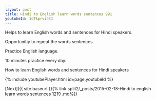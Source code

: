 ```yaml
---
layout: post
title: Hindi to English learn words sentences 991 
youtubeId: 1dTkprvi4tI
---
```

 
 
Helps to learn English words and sentences for Hindi speakers.

Opportunitiy to repeat the words sentences. 

Practice English language. 
 
10 minutes practice every day. 
 
How to learn English words and sentences for Hindi speakers 
 
{% include youtubePlayer.html id=page.youtubeId %}
 
 
[Next]({{ site.baseurl }}{% link  split2/_posts/2015-02-18-Hindi to english learn words sentences 1219 .md%})
 
